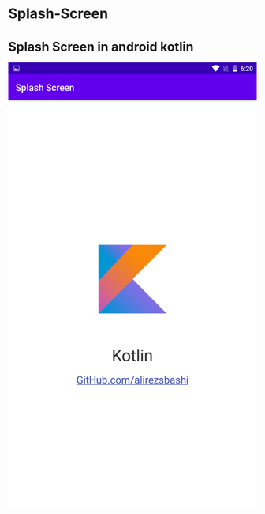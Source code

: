 # Splash-Screen
<h1 style="font-size:25px">Splash Screen in android kotlin</h1>
<img src="scr001.png" alt="Splash Screen in android kotlin" title="Splash Screen" loading="lazy" widht="500px" height="900px">
